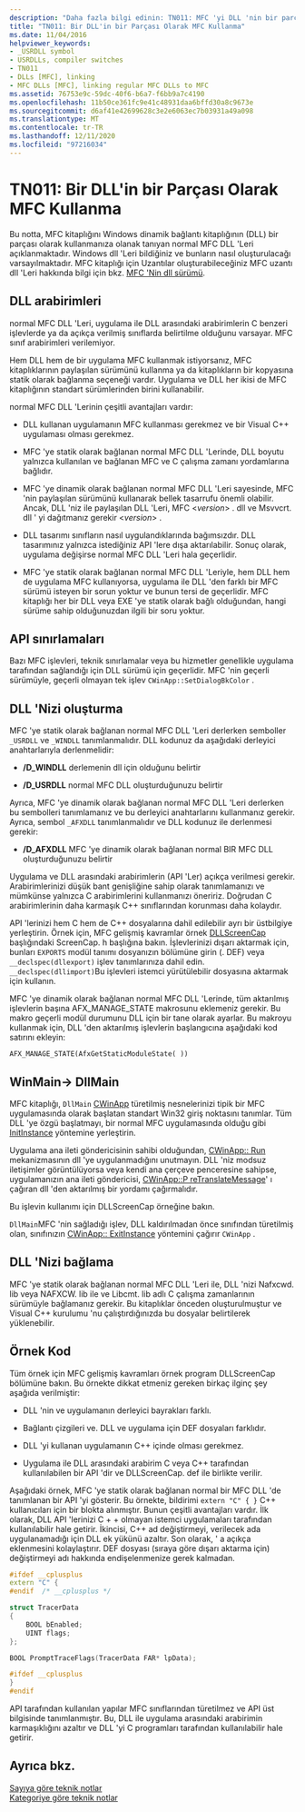 ```yaml
---
description: "Daha fazla bilgi edinin: TN011: MFC 'yi DLL 'nin bir parçası olarak kullanma"
title: "TN011: Bir DLL'in bir Parçası Olarak MFC Kullanma"
ms.date: 11/04/2016
helpviewer_keywords:
- _USRDLL symbol
- USRDLLs, compiler switches
- TN011
- DLLs [MFC], linking
- MFC DLLs [MFC], linking regular MFC DLLs to MFC
ms.assetid: 76753e9c-59dc-40f6-b6a7-f6bb9a7c4190
ms.openlocfilehash: 11b50ce361fc9e41c48931daa6bffd30a8c9673e
ms.sourcegitcommit: d6af41e42699628c3e2e6063ec7b03931a49a098
ms.translationtype: MT
ms.contentlocale: tr-TR
ms.lasthandoff: 12/11/2020
ms.locfileid: "97216034"
---
```

# <a name="tn011-using-mfc-as-part-of-a-dll"></a>TN011: Bir DLL'in bir Parçası Olarak MFC Kullanma

Bu notta, MFC kitaplığını Windows dinamik bağlantı kitaplığının (DLL) bir parçası olarak kullanmanıza olanak tanıyan normal MFC DLL 'Leri açıklanmaktadır. Windows dll 'Leri bildiğiniz ve bunların nasıl oluşturulacağı varsayılmaktadır. MFC kitaplığı için Uzantılar oluşturabileceğiniz MFC uzantı dll 'Leri hakkında bilgi için bkz. [MFC 'Nin dll sürümü](../mfc/tn033-dll-version-of-mfc.md).

## <a name="dll-interfaces"></a>DLL arabirimleri

normal MFC DLL 'Leri, uygulama ile DLL arasındaki arabirimlerin C benzeri işlevlerde ya da açıkça verilmiş sınıflarda belirtilme olduğunu varsayar. MFC sınıf arabirimleri verilemiyor.

Hem DLL hem de bir uygulama MFC kullanmak istiyorsanız, MFC kitaplıklarının paylaşılan sürümünü kullanma ya da kitaplıkların bir kopyasına statik olarak bağlanma seçeneği vardır. Uygulama ve DLL her ikisi de MFC kitaplığının standart sürümlerinden birini kullanabilir.

normal MFC DLL 'Lerinin çeşitli avantajları vardır:

- DLL kullanan uygulamanın MFC kullanması gerekmez ve bir Visual C++ uygulaması olması gerekmez.

- MFC 'ye statik olarak bağlanan normal MFC DLL 'Lerinde, DLL boyutu yalnızca kullanılan ve bağlanan MFC ve C çalışma zamanı yordamlarına bağlıdır.

- MFC 'ye dinamik olarak bağlanan normal MFC DLL 'Leri sayesinde, MFC 'nin paylaşılan sürümünü kullanarak bellek tasarrufu önemli olabilir. Ancak, DLL 'niz ile paylaşılan DLL 'Leri, MFC \<*version*> . dll ve Msvvcrt. dll ' yi dağıtmanız gerekir \<*version*> .

- DLL tasarımı sınıfların nasıl uygulandıklarında bağımsızdır. DLL tasarımınız yalnızca istediğiniz API 'lere dışa aktarılabilir. Sonuç olarak, uygulama değişirse normal MFC DLL 'Leri hala geçerlidir.

- MFC 'ye statik olarak bağlanan normal MFC DLL 'Leriyle, hem DLL hem de uygulama MFC kullanıyorsa, uygulama ile DLL 'den farklı bir MFC sürümü isteyen bir sorun yoktur ve bunun tersi de geçerlidir. MFC kitaplığı her bir DLL veya EXE 'ye statik olarak bağlı olduğundan, hangi sürüme sahip olduğunuzdan ilgili bir soru yoktur.

## <a name="api-limitations"></a>API sınırlamaları

Bazı MFC işlevleri, teknik sınırlamalar veya bu hizmetler genellikle uygulama tarafından sağlandığı için DLL sürümü için geçerlidir. MFC 'nin geçerli sürümüyle, geçerli olmayan tek işlev `CWinApp::SetDialogBkColor` .

## <a name="building-your-dll"></a>DLL 'Nizi oluşturma

MFC 'ye statik olarak bağlanan normal MFC DLL 'Leri derlerken semboller `_USRDLL` ve `_WINDLL` tanımlanmalıdır. DLL kodunuz da aşağıdaki derleyici anahtarlarıyla derlenmelidir:

- **/D_WINDLL** derlemenin dll için olduğunu belirtir

- **/D_USRDLL** normal MFC DLL oluşturduğunuzu belirtir

Ayrıca, MFC 'ye dinamik olarak bağlanan normal MFC DLL 'Leri derlerken bu sembolleri tanımlamanız ve bu derleyici anahtarlarını kullanmanız gerekir. Ayrıca, sembol `_AFXDLL` tanımlanmalıdır ve DLL kodunuz ile derlenmesi gerekir:

- **/D_AFXDLL** MFC 'ye dinamik olarak bağlanan normal BIR MFC DLL oluşturduğunuzu belirtir

Uygulama ve DLL arasındaki arabirimlerin (API 'Ler) açıkça verilmesi gerekir. Arabirimlerinizi düşük bant genişliğine sahip olarak tanımlamanızı ve mümkünse yalnızca C arabirimlerini kullanmanızı öneririz. Doğrudan C arabirimlerinin daha karmaşık C++ sınıflarından korunması daha kolaydır.

API 'lerinizi hem C hem de C++ dosyalarına dahil edilebilir ayrı bir üstbilgiye yerleştirin. Örnek için, MFC gelişmiş kavramlar örnek [DLLScreenCap](../overview/visual-cpp-samples.md) başlığındaki ScreenCap. h başlığına bakın. İşlevlerinizi dışarı aktarmak için, bunları `EXPORTS` modül tanımı dosyanızın bölümüne girin (. DEF) veya `__declspec(dllexport)` işlev tanımlarınıza dahil edin. `__declspec(dllimport)`Bu işlevleri istemci yürütülebilir dosyasına aktarmak için kullanın.

MFC 'ye dinamik olarak bağlanan normal MFC DLL 'Lerinde, tüm aktarılmış işlevlerin başına AFX_MANAGE_STATE makrosunu eklemeniz gerekir. Bu makro geçerli modül durumunu DLL için bir tane olarak ayarlar. Bu makroyu kullanmak için, DLL 'den aktarılmış işlevlerin başlangıcına aşağıdaki kod satırını ekleyin:

`AFX_MANAGE_STATE(AfxGetStaticModuleState( ))`

## <a name="winmain---dllmain"></a>WinMain-> DllMain

MFC kitaplığı, `DllMain` [CWinApp](../mfc/reference/cwinapp-class.md) türetilmiş nesnelerinizi tipik bir MFC uygulamasında olarak başlatan standart Win32 giriş noktasını tanımlar. Tüm DLL 'ye özgü başlatmayı, bir normal MFC uygulamasında olduğu gibi [InitInstance](../mfc/reference/cwinapp-class.md#initinstance) yöntemine yerleştirin.

Uygulama ana ileti göndericisinin sahibi olduğundan, [CWinApp:: Run](../mfc/reference/cwinapp-class.md#run) mekanizmasının dll 'ye uygulanmadığını unutmayın. DLL 'niz modsuz iletişimler görüntülüyorsa veya kendi ana çerçeve penceresine sahipse, uygulamanızın ana ileti göndericisi, [CWinApp::P reTranslateMessage](../mfc/reference/cwinapp-class.md#pretranslatemessage)' ı çağıran dll 'den aktarılmış bir yordamı çağırmalıdır.

Bu işlevin kullanımı için DLLScreenCap örneğine bakın.

`DllMain`MFC 'nin sağladığı işlev, DLL kaldırılmadan önce sınıfından türetilmiş olan, sınıfınızın [CWinApp:: ExitInstance](../mfc/reference/cwinapp-class.md#exitinstance) yöntemini çağırır `CWinApp` .

## <a name="linking-your-dll"></a>DLL 'Nizi bağlama

MFC 'ye statik olarak bağlanan normal MFC DLL 'Leri ile, DLL 'nizi Nafxcwd. lib veya NAFXCW. lib ile ve Libcmt. lib adlı C çalışma zamanlarının sürümüyle bağlamanız gerekir. Bu kitaplıklar önceden oluşturulmuştur ve Visual C++ kurulumu 'nu çalıştırdığınızda bu dosyalar belirtilerek yüklenebilir.

## <a name="sample-code"></a>Örnek Kod

Tüm örnek için MFC gelişmiş kavramları örnek program DLLScreenCap bölümüne bakın. Bu örnekte dikkat etmeniz gereken birkaç ilginç şey aşağıda verilmiştir:

- DLL 'nin ve uygulamanın derleyici bayrakları farklı.

- Bağlantı çizgileri ve. DLL ve uygulama için DEF dosyaları farklıdır.

- DLL 'yi kullanan uygulamanın C++ içinde olması gerekmez.

- Uygulama ile DLL arasındaki arabirim C veya C++ tarafından kullanılabilen bir API 'dir ve DLLScreenCap. def ile birlikte verilir.

Aşağıdaki örnek, MFC 'ye statik olarak bağlanan normal bir MFC DLL 'de tanımlanan bir API 'yi gösterir. Bu örnekte, bildirimi `extern "C" { }` C++ kullanıcıları için bir blokta alınmıştır. Bunun çeşitli avantajları vardır. İlk olarak, DLL API 'lerinizi C + + olmayan istemci uygulamaları tarafından kullanılabilir hale getirir. İkincisi, C++ ad değiştirmeyi, verilecek ada uygulanamadığı için DLL ek yükünü azaltır. Son olarak, ' a açıkça eklenmesini kolaylaştırır. DEF dosyası (sıraya göre dışarı aktarma için) değiştirmeyi adı hakkında endişelenmenize gerek kalmadan.

```cpp
#ifdef __cplusplus
extern "C" {
#endif  /* __cplusplus */

struct TracerData
{
    BOOL bEnabled;
    UINT flags;
};

BOOL PromptTraceFlags(TracerData FAR* lpData);

#ifdef __cplusplus
}
#endif
```

API tarafından kullanılan yapılar MFC sınıflarından türetilmez ve API üst bilgisinde tanımlanmıştır. Bu, DLL ile uygulama arasındaki arabirimin karmaşıklığını azaltır ve DLL 'yi C programları tarafından kullanılabilir hale getirir.

## <a name="see-also"></a>Ayrıca bkz.

[Sayıya göre teknik notlar](../mfc/technical-notes-by-number.md)<br/>
[Kategoriye göre teknik notlar](../mfc/technical-notes-by-category.md)
